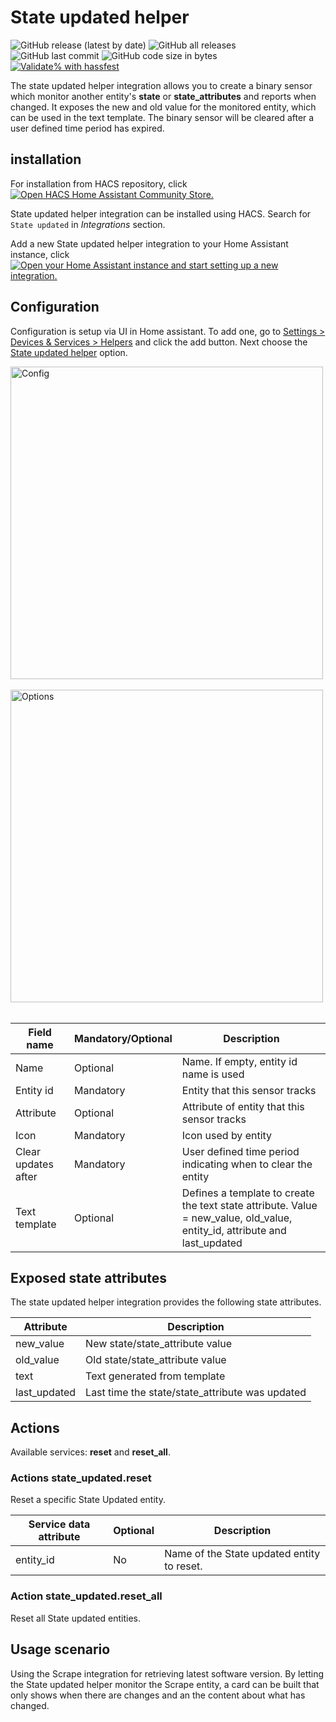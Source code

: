# State updated helper

![GitHub release (latest by date)](https://img.shields.io/github/v/release/kgn3400/state_updated)
![GitHub all releases](https://img.shields.io/github/downloads/kgn3400/state_updated/total)
![GitHub last commit](https://img.shields.io/github/last-commit/kgn3400/state_updated)
![GitHub code size in bytes](https://img.shields.io/github/languages/code-size/kgn3400/state_updated)
[![Validate% with hassfest](https://github.com/kgn3400/state_updated/workflows/Validate%20with%20hassfest/badge.svg)](https://github.com/kgn3400/state_updated/actions/workflows/hassfest.yaml)

The state updated helper integration allows you to create a binary sensor which monitor another entity's __state__ or __state_attributes__ and reports when changed. It exposes the new and old value for the monitored entity, which can be used in the text template. The binary sensor will be cleared after a user defined time period has expired.

## installation

For installation from HACS repository, click
[![Open HACS Home Assistant Community Store.](https://my.home-assistant.io/badges/hacs_repository.svg)](https://my.home-assistant.io/redirect/hacs_repository/?owner=kgn3400&repository=state_updated&category=integration)

State updated helper integration can be installed using HACS.
Search for `State updated` in *Integrations* section.

Add a new State updated helper integration to your Home Assistant instance, click
[![Open your Home Assistant instance and start setting up a new integration.](https://my.home-assistant.io/badges/config_flow_start.svg)](https://my.home-assistant.io/redirect/config_flow_start/?domain=state_updated)

## Configuration

Configuration is setup via UI in Home assistant. To add one, go to [Settings > Devices & Services > Helpers](https://my.home-assistant.io/redirect/helpers) and click the add button. Next choose the [State updated helper](https://my.home-assistant.io/redirect/config_flow_start?domain=state_updated) option.

<img src="https://kgn3400.github.io/state_updated/assets/config.png" width="500" height="auto" alt="Config">
<!--<img src="images/config.png" width="500" height="auto" alt="Config">-->
<br/>
<br/>

<img src="https://kgn3400.github.io/state_updated/assets/options.png" width="500" height="auto" alt="Options">
<!--<img src="images/options.png" width="500" height="auto" alt="Options">-->
<br/>
<br/>

| Field name | Mandatory/Optional | Description |
|------------|------------------|-------------|
| Name | Optional | Name. If empty, entity id name is used  |
| Entity id | Mandatory | Entity that this sensor tracks  |
| Attribute | Optional | Attribute of entity that this sensor tracks  |
| Icon | Mandatory | Icon used by entity  |
| Clear updates after | Mandatory | User defined time period indicating when to clear the entity  |
| Text template | Optional | Defines a template to create the text state attribute. Value = new_value, old_value, entity_id, attribute and last_updated |

## Exposed state attributes

The state updated helper integration provides the following state attributes.

| Attribute | Description |
|-----------|-------------|
| new_value  | New state/state_attribute value |
| old_value  | Old state/state_attribute value |
| text  | Text generated from template |
| last_updated  | Last time the state/state_attribute was updated |

## Actions

Available services: __reset__ and __reset_all__.

### Actions state_updated.reset

Reset a specific State Updated entity.

|Service data attribute | Optional | Description|
|-----------------------|----------|------------|
|entity_id | No | Name of the State updated entity to reset.|

### Action state_updated.reset_all

Reset all State updated entities.

## Usage scenario

Using the Scrape integration for retrieving latest software version. By letting the State updated helper monitor the Scrape entity, a card can be built that only shows when there are changes and an the content about what has changed.
